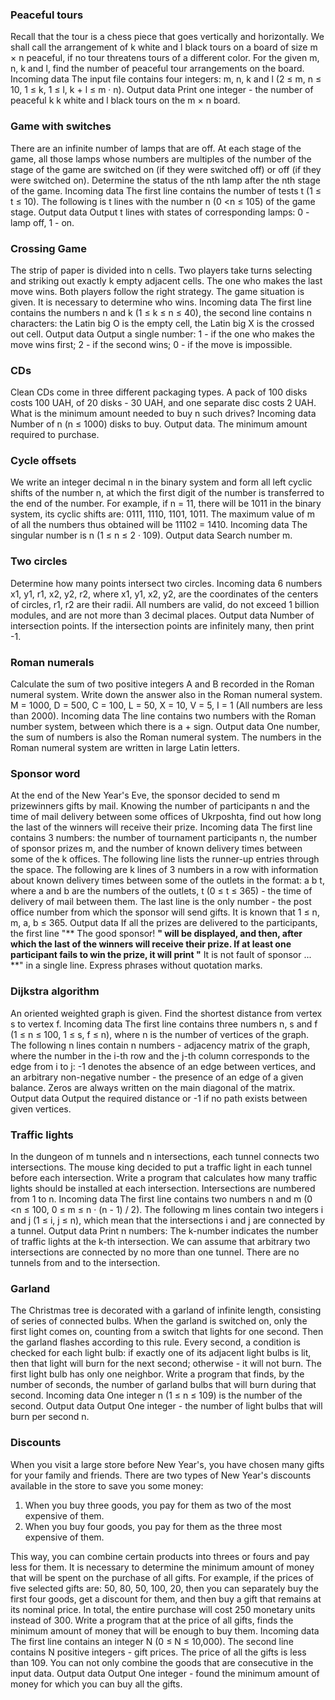 ### Peaceful tours
Recall that the tour is a chess piece that goes vertically and horizontally.
We shall call the arrangement of k white and l black tours on a board of size m × n peaceful, if no tour threatens tours of a different color.
For the given m, n, k and l, find the number of peaceful tour arrangements on the board.
Incoming data
The input file contains four integers: m, n, k and l (2 ≤ m, n ≤ 10, 1 ≤ k, 1 ≤ l, k + l ≤ m · n).
Output data
Print one integer - the number of peaceful k k white and l black tours on the m × n board.
### Game with switches
There are an infinite number of lamps that are off. At each stage of the game, all those lamps whose numbers are multiples of the number of the stage of the game are switched on (if they were switched off) or off (if they were switched on).
Determine the status of the nth lamp after the nth stage of the game.
Incoming data
The first line contains the number of tests t (1 ≤ t ≤ 10). The following is t lines with the number n (0 <n ≤ 105) of the game stage.
Output data
Output t lines with states of corresponding lamps: 0 - lamp off, 1 - on.
### Crossing Game
The strip of paper is divided into n cells. Two players take turns selecting and striking out exactly k empty adjacent cells. The one who makes the last move wins. Both players follow the right strategy. The game situation is given. It is necessary to determine who wins.
Incoming data
The first line contains the numbers n and k (1 ≤ k ≤ n ≤ 40), the second line contains n characters: the Latin big O is the empty cell, the Latin big X is the crossed out cell.
Output data
Output a single number: 1 - if the one who makes the move wins first; 2 - if the second wins; 0 - if the move is impossible.
### CDs
Clean CDs come in three different packaging types. A pack of 100 disks costs 100 UAH, of 20 disks - 30 UAH, and one separate disc costs 2 UAH. What is the minimum amount needed to buy n such drives?
Incoming data
Number of n (n ≤ 1000) disks to buy.
Output data.
The minimum amount required to purchase.
### Cycle offsets
We write an integer decimal n in the binary system and form all left cyclic shifts of the number n, at which the first digit of the number is transferred to the end of the number.
For example, if n = 11, there will be 1011 in the binary system, its cyclic shifts are: 0111, 1110, 1101, 1011. The maximum value of m of all the numbers thus obtained will be 11102 = 1410.
Incoming data
The singular number is n (1 ≤ n ≤ 2 · 109).
Output data
Search number m.
### Two circles
Determine how many points intersect two circles.
Incoming data
6 numbers x1, y1, r1, x2, y2, r2, where x1, y1, x2, y2, are the coordinates of the centers of circles, r1, r2 are their radii. All numbers are valid, do not exceed 1 billion modules, and are not more than 3 decimal places.
Output data
Number of intersection points. If the intersection points are infinitely many, then print -1.
### Roman numerals
Calculate the sum of two positive integers A and B recorded in the Roman numeral system. Write down the answer also in the Roman numeral system.
M = 1000, D = 500, C = 100, L = 50, X = 10, V = 5, I = 1 (All numbers are less than 2000).
Incoming data
The line contains two numbers with the Roman number system, between which there is a + sign.
Output data
One number, the sum of numbers is also the Roman numeral system. The numbers in the Roman numeral system are written in large Latin letters.
### Sponsor word
At the end of the New Year's Eve, the sponsor decided to send m prizewinners gifts by mail. Knowing the number of participants n and the time of mail delivery between some offices of Ukrposhta, find out how long the last of the winners will receive their prize.
Incoming data
The first line contains 3 numbers: the number of tournament participants n, the number of sponsor prizes m, and the number of known delivery times between some of the k offices. The following line lists the runner-up entries through the space.
The following are k lines of 3 numbers in a row with information about known delivery times between some of the outlets in the format: a b t, where a and b are the numbers of the outlets, t (0 ≤ t ≤ 365) - the time of delivery of mail between them. The last line is the only number - the post office number from which the sponsor will send gifts. It is known that 1 ≤ n, m, a, b ≤ 365.
Output data
If all the prizes are delivered to the participants, the first line "** The good sponsor! **" will be displayed, and then, after which the last of the winners will receive their prize. If at least one participant fails to win the prize, it will print "** It is not fault of sponsor ... **" in a single line. Express phrases without quotation marks.
### Dijkstra algorithm
An oriented weighted graph is given. Find the shortest distance from vertex s to vertex f.
Incoming data
The first line contains three numbers n, s and f (1 ≤ n ≤ 100, 1 ≤ s, f ≤ n), where n is the number of vertices of the graph. The following n lines contain n numbers - adjacency matrix of the graph, where the number in the i-th row and the j-th column corresponds to the edge from i to j: -1 denotes the absence of an edge between vertices, and an arbitrary non-negative number - the presence of an edge of a given balance. Zeros are always written on the main diagonal of the matrix.
Output data
Output the required distance or -1 if no path exists between given vertices.
### Traffic lights
In the dungeon of m tunnels and n intersections, each tunnel connects two intersections. The mouse king decided to put a traffic light in each tunnel before each intersection. Write a program that calculates how many traffic lights should be installed at each intersection. Intersections are numbered from 1 to n.
Incoming data
The first line contains two numbers n and m (0 <n ≤ 100, 0 ≤ m ≤ n · (n - 1) / 2). The following m lines contain two integers i and j (1 ≤ i, j ≤ n), which mean that the intersections i and j are connected by a tunnel.
Output data
Print n numbers: The k-number indicates the number of traffic lights at the k-th intersection.
We can assume that arbitrary two intersections are connected by no more than one tunnel. There are no tunnels from and to the intersection.
### Garland
The Christmas tree is decorated with a garland of infinite length, consisting of series of connected bulbs. When the garland is switched on, only the first light comes on, counting from a switch that lights for one second. Then the garland flashes according to this rule. Every second, a condition is checked for each light bulb: if exactly one of its adjacent light bulbs is lit, then that light will burn for the next second; otherwise - it will not burn. The first light bulb has only one neighbor.
Write a program that finds, by the number of seconds, the number of garland bulbs that will burn during that second.
Incoming data
One integer n (1 ≤ n ≤ 109) is the number of the second.
Output data
Output One integer - the number of light bulbs that will burn per second n.
### Discounts
When you visit a large store before New Year's, you have chosen many gifts for your family and friends. There are two types of New Year's discounts available in the store to save you some money:
1. When you buy three goods, you pay for them as two of the most expensive of them.
2. When you buy four goods, you pay for them as the three most expensive of them.

This way, you can combine certain products into threes or fours and pay less for them. It is necessary to determine the minimum amount of money that will be spent on the purchase of all gifts. For example, if the prices of five selected gifts are: 50, 80, 50, 100, 20, then you can separately buy the first four goods, get a discount for them, and then buy a gift that remains at its nominal price. In total, the entire purchase will cost 250 monetary units instead of 300.
Write a program that at the price of all gifts, finds the minimum amount of money that will be enough to buy them.
Incoming data
The first line contains an integer N (0 ≤ N ≤ 10,000). The second line contains N positive integers - gift prices. The price of all the gifts is less than 109. You can not only combine the goods that are consecutive in the input data.
Output data
Output One integer - found the minimum amount of money for which you can buy all the gifts.

